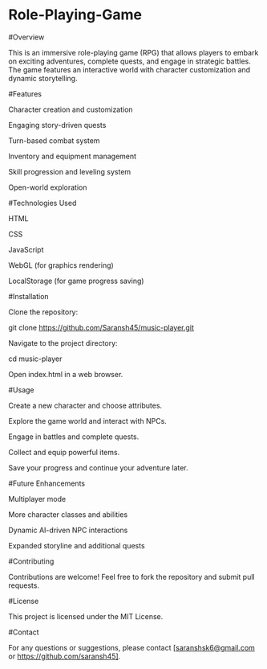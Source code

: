 # Role-Playing-Game

#Overview

This is an immersive role-playing game (RPG) that allows players to embark on exciting adventures, complete quests, and engage in strategic battles. The game features an interactive world with character customization and dynamic storytelling.

#Features

Character creation and customization

Engaging story-driven quests

Turn-based combat system

Inventory and equipment management

Skill progression and leveling system

Open-world exploration

#Technologies Used

HTML

CSS

JavaScript

WebGL (for graphics rendering)

LocalStorage (for game progress saving)

#Installation

Clone the repository:

git clone https://github.com/Saransh45/music-player.git

Navigate to the project directory:

cd music-player

Open index.html in a web browser.

#Usage

Create a new character and choose attributes.

Explore the game world and interact with NPCs.

Engage in battles and complete quests.

Collect and equip powerful items.

Save your progress and continue your adventure later.

#Future Enhancements

Multiplayer mode

More character classes and abilities

Dynamic AI-driven NPC interactions

Expanded storyline and additional quests

#Contributing

Contributions are welcome! Feel free to fork the repository and submit pull requests.

#License

This project is licensed under the MIT License.

#Contact

For any questions or suggestions, please contact [saranshsk6@gmail.com or https://github.com/saransh45].
